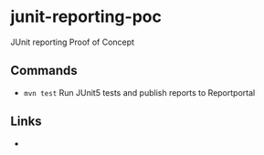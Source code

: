 # junit-reporting-poc
JUnit reporting Proof of Concept

## Commands
- `mvn test` Run JUnit5 tests and publish reports to Reportportal

## Links
- 